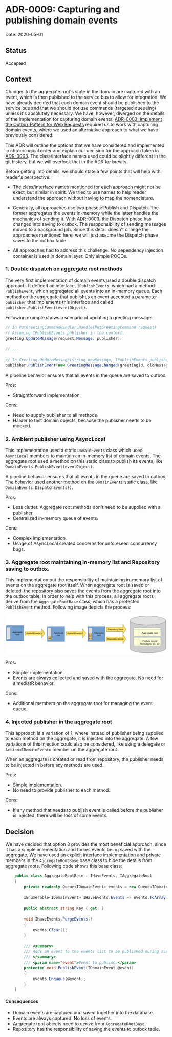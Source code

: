 # ADR-0009: Capturing and publishing domain events

Date: 2020-05-01

## Status

Accepted

## Context

Changes to the aggregate root's state in the domain are captured with an event, which is then published to the service bus to allow for integration. We have already decided that each domain event should be published to the service bus and that we should not use commands (targeted queueing) unless it's absolutely necessary. We have, however, diverged on the details of the implementation for capturing domain events. [ADR-0003: Implement the Outbox Pattern for Web Requests](./adr-0003-implement-outbox-on-web-requests.markdown) required us to work with capturing domain events, where we used an alternative approach to what we have previously considered.

This ADR will outline the options that we have considered and implemented in chronological order and explain our decision for the approach taken in [ADR-0003](./adr-0003-implement-outbox-on-web-requests.markdown). The class/interface names used could be slightly different in the git history, but we will overlook that in the ADR for brevity.

Before getting into details, we should state a few points that will help with reader's perspective:

* The class/interface names mentioned for each approach might not be exact, but similar in spirit. We tried to use names to help reader understand the approach without having to map the nomenclature.

* Generally, all approaches use two phases: Publish and Dispatch. The former aggregates the events in-memory while the latter handles the mechanics of sending it. With [ADR-0003](./adr-0003-implement-outbox-on-web-requests.markdown), the Dispatch phase has changed into saving to outbox. The respponsibility of sending messages moved to a background job. Since this detail doesn't change the approaches mentioned here, we will just assume the Dispatch phase saves to the outbox table. 

* All approaches had to address this challenge: No dependency injection container is used in domain layer. Only simple POCOs.

### 1. Double dispatch on aggregate root methods

The very first implementation of domain events used a double dispatch approach. It defined an interface, `IPublishEvents`, which had a method `PublishEvent`, which aggregated all events into an in-memory queue. Each method on the aggregate that publishes an event accepted a parameter `publisher` that implements this interface and called `publisher.PublishEvent(eventObject)`.

Following example shows a scenario of updating a greeting message:

```csharp
// In PutGreetingCommandHandler.Handle(PutGreetingCommand request)
// Assuming IPublishEvents publisher in the context.
greeting.UpdateMessage(request.Message, publisher);

// ---

// In Greeting.UpdateMessage(string newMessage, IPublishEvents publisher)
publisher.PublishEvent(new GreetingMessageChanged(greetingId, oldMessage, newMessage));
```

A pipeline behavior ensures that all events in the queue are saved to outbox.

Pros:
* Straightforward implementation.

Cons:
* Need to supply publisher to all methods
* Harder to test domain objects, because the publisher needs to be mocked.


### 2. Ambient publisher using AsyncLocal

This implementation used a static `DomainEvents` class which used `AsyncLocal` members to maintain an in-memory list of domain events. The aggregate root used a method on this static class to publish its events, like `DomainEvents.PublishEvent(eventObject)`.

A pipeline behavior ensures that all events in the queue are saved to outbox. The behavior used another method on the `DomainEvents` static class, like `DomainEvents.DispatchEvents()`.

Pros:
* Less clutter. Aggregate root methods don't need to be supplied with a publisher.
* Centralized in-memory queue of events.

Cons:
* Complex implementation.
* Usage of AsyncLocal created concerns for unforeseen concurrency bugs.

### 3. Aggregate root maintaining in-memory list and Repository saving to outbox.

This implementation put the responsibility of maintaining in-memory list of events on the aggregate root itself. When aggregate root is saved or deleted, the repository also saves the events from the aggregate root into the outbox table. In order to help with this process, all aggregate roots derive from the `AggregateRootBase` class, which has a protected `PublishEvent` method. Following image depicts the process:

![Aggregate root queueing events](./adr-0009-events-on-aggregate-root.png)

Pros:
* Simpler implementation.
* Events are always collected and saved with the aggregate. No need for a mediatR behavior.

Cons:
* Additional members on the aggregate root for managing the event queue.

### 4. Injected publisher in the aggregate root

This approach is a variation of 1, where instead of publisher being supplied to each method on the aggregate, it is injected into the aggregate. A few variations of this injection could also be considered, like using a delegate or `Action<IDomainEvent>` member on the aggregate root.

When an aggregate is created or read from repository, the publisher needs to be injected in before any methods are used.

Pros:
* Simple implementation.
* No need to provide publisher to each method.

Cons:
* If any method that needs to publish event is called before the publisher is injected, there will be loss of some events.

## Decision

We have decided that option 3 provides the most beneficial approach, since it has a simple imlementation and forces events being saved with the aggregate. We have used an explicit interface implementation and private members in the `AggregateRootBase` base class to hide the details from aggregate roots. Following code shows this base class:

```csharp
    public class AggregateRootBase : IHaveEvents, IAggregateRoot
    {
        private readonly Queue<IDomainEvent> events = new Queue<IDomainEvent>();

        IEnumerable<IDomainEvent> IHaveEvents.Events => events.ToArray();

        public abstract string Key { get; }

        void IHaveEvents.PurgeEvents()
        {
            events.Clear();
        }

        /// <summary>
        /// Adds an event to the events list to be published during save or delete.
        /// </summary>
        /// <param name="event">Event to publish.</param>
        protected void PublishEvent(IDomainEvent @event)
        {
            events.Enqueue(@event);
        }
    }
```

#### Consequences

* Domain events are captured and saved together into the database.
* Events are always captured. No loss of events.
* Aggregate root objects need to derive from `AggregateRootBase`.
* Repository has the responsibility of saving the events to outbox table.
